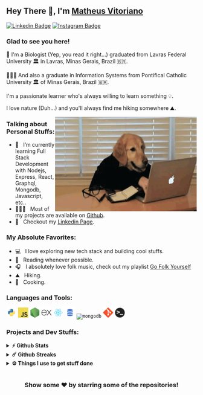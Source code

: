 ## Hey There 👋, I'm [Matheus Vitoriano](https://github.com/mbVitoriano/)

[![Linkedin Badge](https://img.shields.io/badge/-LinkedIn-0e76a8?style=flat-square&logo=Linkedin&logoColor=white)](https://linkedin.com/in/mbVitoriano)
[![Instagram Badge](https://img.shields.io/badge/-Instagram-e4405f?style=flat-square&logo=Instagram&logoColor=white)](https://instagram.com/mbVitoriano/)

### Glad to see you here! &nbsp;

🌱 I'm a Biologist (Yep, you read it right...) graduated from Lavras Federal University 🏛 in Lavras, Minas Gerais, Brazil 🇧🇷.

👨🏻‍💻 And also a graduate in Information Systems from Pontifical Catholic University 🏛 of Minas Gerais, Brazil 🇧🇷. 

I'm a passionate learner who's always willing to learn something 💡. 

I love nature (Duh...) and you'll always find me hiking somewhere ⛰️.

<img align="right" height="250" width="375" alt="" src="2n0H.gif" />

### Talking about Personal Stuffs:

- 🚀 &nbsp; I’m currently learning Full Stack Development with Nodejs, Express, React, Graphql, Mongodb, Javascript, etc..
- 👨🏻‍💻 &nbsp; Most of my projects are available on [Github](https://github.com/mbVitoriano).
- 📝 &nbsp; Checkout my [Linkedin Page](https://linkedin.com/in/mbVitoriano).

### My Absolute Favorites:

- 💻 &nbsp; I love exploring new tech stack and building cool stuffs.
- 📰 &nbsp; Reading whenever possible.
- 🎧 &nbsp; I absolutely love folk music, check out my playlist [Go Folk Yourself](https://open.spotify.com/playlist/2gHXi1b8f0mmEoSTSNDv5D?si=197f0cd030054b7a)
- ⛰️ &nbsp; Hiking.
- 🍳 &nbsp; Cooking.

### Languages and Tools:


<code><img height="27" src="https://raw.githubusercontent.com/github/explore/80688e429a7d4ef2fca1e82350fe8e3517d3494d/topics/python/python.png" alt="python"></code>
<code><img height="27" src="https://raw.githubusercontent.com/github/explore/80688e429a7d4ef2fca1e82350fe8e3517d3494d/topics/javascript/javascript.png" alt="javascript"></code>
<code><img height="27" src="https://raw.githubusercontent.com/github/explore/80688e429a7d4ef2fca1e82350fe8e3517d3494d/topics/nodejs/nodejs.png" alt="nodejs"></code>
<code><img height="27" src="https://raw.githubusercontent.com/devicons/devicon/master/icons/express/express-original.svg" alt="expressjs"></code>
<code><img height="27" src="https://raw.githubusercontent.com/github/explore/80688e429a7d4ef2fca1e82350fe8e3517d3494d/topics/react/react.png" alt="react"></code>
<code><img height="27" src="https://raw.githubusercontent.com/github/explore/80688e429a7d4ef2fca1e82350fe8e3517d3494d/topics/sql/sql.png" alt="sql"></code>
<code><img height="27" src="https://encrypted-tbn0.gstatic.com/images?q=tbn%3AANd9GcSTTzPAw-55ssm1Im594xYZ9eRQu2JylrkYLg&usqp=CAU" alt="mongodb"></code>
<code><img height="27" src="https://raw.githubusercontent.com/devicons/devicon/master/icons/git/git-original.svg" alt="git"></code>
<code><img height="27" src="https://raw.githubusercontent.com/github/explore/80688e429a7d4ef2fca1e82350fe8e3517d3494d/topics/terminal/terminal.png" alt="terminal"></code>

<!--
<code><img height="25" src="https://raw.githubusercontent.com/github/explore/80688e429a7d4ef2fca1e82350fe8e3517d3494d/topics/sass/sass.png" alt="sass"></code>
-->

### Projects and Dev Stuffs:

<details>	
  <summary><b>⚡ Github Stats</b></summary>

  <br />
  <img height="180em" src="https://github-readme-stats.vercel.app/api?username=mbVitoriano&show_icons=true&hide_border=true&&count_private=true&include_all_commits=true" />
  <img height="180em" src="https://github-readme-stats.vercel.app/api/top-langs/?username=mbVitoriano&exclude_repo=KNN-Image-Classification&show_icons=true&hide_border=true&layout=compact&langs_count=8"/>
</details>

<details>	
  <summary><b>☄️ Github Streaks</b></summary>

  <br />
  <img height="180em" src="https://github-readme-streak-stats.herokuapp.com/?user=mbVitoriano&hide_border=true" />
</details>

<details>	
  <br />
  <summary><b>⚙️ Things I use to get stuff done</b></summary>
  	<ul>
  	    <li><b>OS:</b> macOS Ventura 13.0</li>
	    <li><b>Laptop: </b> Apple MacBook Air (M1)</li>
  	    <li><b>Browser: </b> Safari/ Chrome Web Browser</li>
	    <li><b>Terminal: </b> ZSH: Oh My Zsh (Spaceship)</li>
	    <li><b>Code Editor:</b> VSCode - Come, on.....</li>
       <li><b>Notes: </b> Notion</li>
	    <li><b>To Stay Updated:</b> Dev.to, Medium and Linkedin.</li>
	    <br />
	</ul>	
</details>

#

<div align="center">

### Show some ❤️ by starring some of the repositories!

</div>

